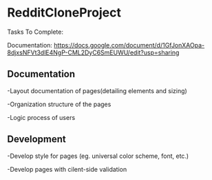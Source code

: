 # RedditCloneProject

Tasks To Complete:

Documentation: https://docs.google.com/document/d/1GfJonXAOpa-8djxsNFVt3dlE4NgP-CML2DyC6SmEUWU/edit?usp=sharing

## Documentation
-Layout documentation of pages(detailing elements and sizing)

-Organization structure of the pages

-Logic process of users

## Development
-Develop style for pages (eg. universal color scheme, font, etc.)

-Develop pages with cilent-side validation
